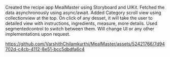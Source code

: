 Created the recipe app MealMaster using Storyboard and UIKit. Fetched the data asynchronously using async/await. 
Added Category scroll view using collectionview at the top.
On click of any desset, it will take the user to detailed view with instructions, ingredients, measure, more details.
Used segmentedcontrol to switch between them.
Will change UI or any other implementations upon request.

https://github.com/VarshithChilamkurthi/MealMaster/assets/52421766/7d94702d-c4cb-4112-8e51-bcc5dbdfa6c4
